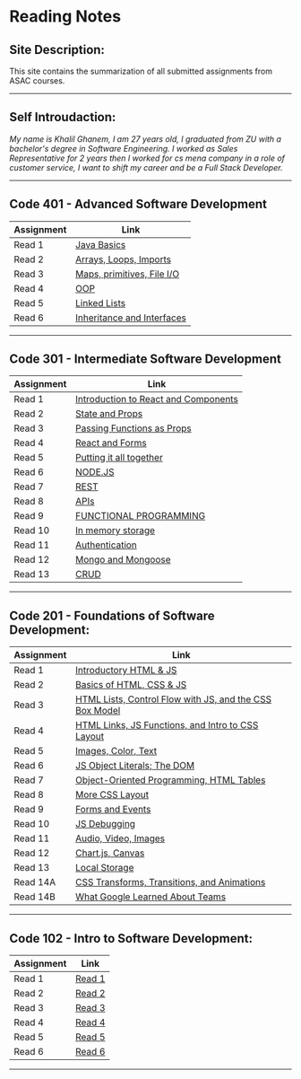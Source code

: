 # Reading Notes
## Site Description:
This site contains the summarization of all submitted assignments from ASAC courses.

***

## Self Introudaction:

*My name is Khalil Ghanem, I am 27 years old, I graduated from ZU with a bachelor's degree in Software Engineering. I worked as Sales Representative for 2 years then I worked for cs mena company in a role of customer service, I want to shift my career and be a Full Stack Developer.*

***
## Code 401 - Advanced Software Development

| Assignment | Link |
| ------ | ----------- |
| Read 1 | [Java Basics](code401/Class01.md) |
| Read 2 | [Arrays, Loops, Imports](code401/Class02.md) |
| Read 3 | [Maps, primitives, File I/O](code401/Class03.md) |
| Read 4 | [OOP](code401/Class04.md) |
| Read 5 | [Linked Lists](code401/Class05.md) |
| Read 6 | [Inheritance and Interfaces](code401/Class06.md) |

***

## Code 301 - Intermediate Software Development

| Assignment | Link |
| ------ | ----------- |
| Read 1 | [Introduction to React and Components](code301/Class01.md) |
| Read 2 | [State and Props](code301/Class02.md) |
| Read 3 | [Passing Functions as Props](code301/Class03.md) |
| Read 4 | [React and Forms](code301/Class04.md) | 
| Read 5 | [Putting it all together](code301/Class05.md) | 
| Read 6 | [NODE.JS](code301/Class06.md) | 
| Read 7 | [REST](code301/Class07.md) | 
| Read 8 | [APIs](code301/Class08.md) | 
| Read 9 | [FUNCTIONAL PROGRAMMING](code301/Class09.md) | 
| Read 10 | [In memory storage](code301/Class10.md) | 
| Read 11 | [Authentication](code301/Class11.md) | 
| Read 12 | [Mongo and Mongoose](code301/Class12.md) | 
| Read 13 | [CRUD](code301/Class13.md) | 

***


## Code 201 - Foundations of Software Development:


| Assignment | Link |
| ------ | ----------- |
| Read 1 | [Introductory HTML & JS](code201/class-01.md) |
| Read 2 | [Basics of HTML, CSS & JS](code201/class-02.md) |
| Read 3 | [HTML Lists, Control Flow with JS, and the CSS Box Model](code201/class-03.md) |
| Read 4 | [HTML Links, JS Functions, and Intro to CSS Layout](code201/class-04.md) |
| Read 5 | [Images, Color, Text](code201/class-05.md) |
| Read 6 | [JS Object Literals; The DOM](code201/class-06.md) |
| Read 7 | [Object-Oriented Programming, HTML Tables](code201/class-07.md) |
| Read 8 | [More CSS Layout](code201/class-08.md) |
| Read 9 | [Forms and Events](code201/class-09.md) |
| Read 10 | [JS Debugging](code201/class-10.md) |
| Read 11 | [Audio, Video, Images](code201/class-11.md) |
| Read 12 | [Chart.js, Canvas](code201/class-12.md) |
| Read 13 | [Local Storage](code201/class-13.md) |
| Read 14A | [CSS Transforms, Transitions, and Animations](code201/class-14A.md) |
| Read 14B | [What Google Learned About Teams](code201/class-14B.md) |

***




## Code 102 - Intro to Software Development:


| Assignment | Link |
| ------ | ----------- |
| Read 1 | [Read 1](code102/read1.md) |
| Read 2 | [Read 2](code102/read2.md) |
| Read 3 | [Read 3](code102/read3.md) |
| Read 4 | [Read 4](code102/read4.md) |
| Read 5 | [Read 5](code102/read5.md) |
| Read 6 | [Read 6](code102/read6.md) |

***